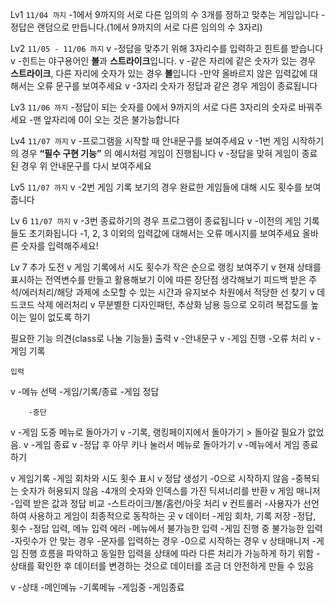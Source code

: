 Lv1 `11/04 까지`
    -1에서 9까지의 서로 다른 임의의 수 3개를 정하고 맞추는 게임입니다
    -정답은 랜덤으로 만듭니다.(1에서 9까지의 서로 다른 임의의 수 3자리)
    
Lv2 `11/05 - 11/06 까지`
v    -정답을 맞추기 위해 3자리수를 입력하고 힌트를 받습니다
v    -힌트는 야구용어인 **볼**과 **스트라이크**입니다.
v    -같은 자리에 같은 숫자가 있는 경우 **스트라이크**, 다른 자리에 숫자가 있는 경우 **볼**입니다
    -만약 올바르지 않은 입력값에 대해서는 오류 문구를 보여주세요
v    -3자리 숫자가 정답과 같은 경우 게임이 종료됩니다
    
Lv3 `11/06 까지`
    -정답이 되는 숫자를 0에서 9까지의 서로 다른 3자리의 숫자로 바꿔주세요
    -맨 앞자리에 0이 오는 것은 불가능합니다
            
Lv4 `11/07 까지`
v    -프로그램을 시작할 때 안내문구를 보여주세요
v    -1번 게임 시작하기의 경우 **“필수 구현 기능”** 의 예시처럼 게임이 진행됩니다
v    -정답을 맞혀 게임이 종료된 경우 위 안내문구를 다시 보여주세요
    
Lv5 `11/07 까지`
v    -2번 게임 기록 보기의 경우 완료한 게임들에 대해 시도 횟수를 보여줍니다
    
Lv 6 `11/07 까지`
v    -3번 종료하기의 경우 프로그램이 종료됩니다
v    -이전의 게임 기록들도 초기화됩니다
    -1, 2, 3 이외의 입력값에 대해서는 오류 메시지를 보여주세요
        올바른 숫자를 입력해주세요!

Lv 7 추가 도전
v    게임 기록에서 시도 횟수가 작은 순으로 랭킹 보여주기
v    현재 상태를 표시하는 전역변수를 만들고 활용해보기
        이에 따른 장단점 생각해보기
    피드백 받은 주석/에러처리/해당 과제에 소모할 수 있는 시간과 유지보수 차원에서 적당한 선 찾기
v       데드코드 삭제
        에러처리
v        무분별한 디자인패턴, 추상화 남용 등으로 오히려 복잡도를 높이는 일이 없도록 하기 

필요한 기능 의견(class로 나눌 기능들)
    출력
v        -안내문구
v        -게임 진행
        -오류 처리
v        -게임 기록
        
    입력
v        -메뉴 선택
            -게임/기록/종료
        -게임 정답
        
        -중단
v            -게임 도중 메뉴로 돌아가기
v            -기록, 랭킹페이지에서 돌아가기 > 돌아갈 필요가 없었음.
v        -게임 종료
v            -정답 후 아무 키나 눌러서 메뉴로 돌아가기
v            -메뉴에서 게임 종료하기
            
v    게임기록
        -게임 회차와 시도 횟수 표시
v    정답 생성기
        -0으로 시작하지 않음
        -중복되는 숫자가 허용되지 않음
        -4개의 숫자와 인덱스를 가진 딕셔너리를 반환
v    게임 매니저
        -입력 받은 값과 정답 비교
        -스트라이크/볼/홈런/아웃 처리
v    컨트롤러
        -사용자가 선언하여 사용하고 게임이 최종적으로 동작하는 곳
v    데이터
        -게임 회차, 기록 저장
        -정답, 횟수
        -정답 입력, 메뉴 입력
    에러
        -메뉴에서 불가능한 입력
        -게임 진행 중 불가능한 입력
            -자릿수가 안 맞는 경우
            -문자를 입력하는 경우
            -0으로 시작하는 경우
v    상태매니저
        -게임 진행 흐름을 파악하고 동일한 입력을 상태에 따라 다른 처리가 가능하게 하기 위함
        -상태를 확인한 후 데이터를 변경하는 것으로 데이터를 조금 더 안전하게 만들 수 있음
        
v        -상태
            -메인메뉴
            -기록메뉴
            -게임중
            -게임종료
    
        
    


